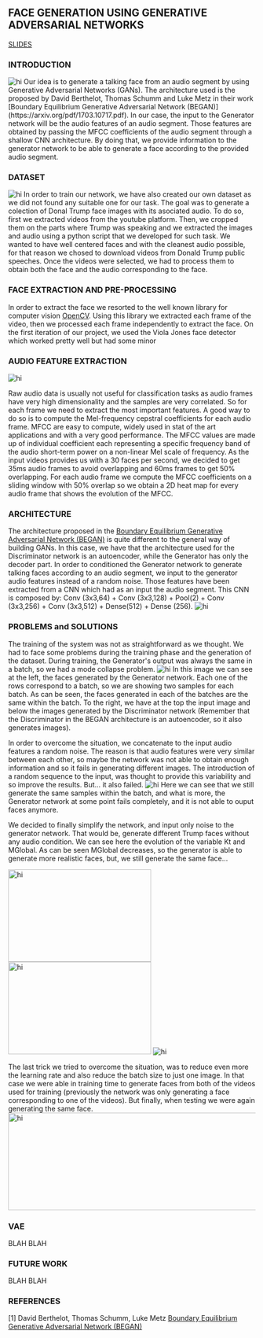 ## FACE GENERATION USING GENERATIVE ADVERSARIAL NETWORKS

 [SLIDES](https://docs.google.com/presentation/d/1i9X-fPDfjBX5CcmDRsyYhzLbjXMfhw8-9sB-Cx_A_fc/edit?usp=sharing)

### INTRODUCTION
<img src="docs/2.png" alt="hi" class="inline"/>
Our idea is to generate a talking face from an audio segment by using Generative Adversarial Networks (GANs). The architecture used is the proposed by David Berthelot, Thomas Schumm and Luke Metz in their work [Boundary Equilibrium Generative Adversarial Network (BEGAN)](https://arxiv.org/pdf/1703.10717.pdf).
In our case, the input to the Generator network will be the audio features of an audio segment. Those features are obtained by passing the MFCC coefficients of the audio segment through a shallow CNN architecture. By doing that, we provide information to the generator network to be able to generate a face according to the provided audio segment.

### DATASET
<img src="docs/3.png" alt="hi" class="inline"/>
In order to train our network, we have also created our own dataset as we did not found any suitable one for our task. The goal was to generate a colection of Donal Trump face images with its asociated audio.
To do so, first we extracted videos from the youtube platform. Then, we cropped them on the parts where Trump was speaking and we extracted the images and audio using a python script that we developed for such task.
We wanted to have well centered faces and with the cleanest audio possible, for that reason we chosed to download videos from Donald Trump public speeches.
Once the videos were selected, we had to process them to obtain both the face and the audio corresponding to the face. 

### FACE EXTRACTION AND PRE-PROCESSING

In order to extract the face we resorted to the well known library for computer vision [OpenCV](https://opencv.org/). Using this library we extracted each frame of the video, then we processed each frame independently to extract the face. On the first iteration of our project, we used the Viola Jones face detector which worked pretty well but had some minor 


### AUDIO FEATURE EXTRACTION
<img src="docs/6.png" alt="hi" class="inline"/>

Raw audio data is usually not useful for classification tasks as audio frames have very high dimensionality and the samples are very correlated. So for each frame we need to extract the most important features.
A good way to do so is to compute the Mel-frequency cepstral coefficients for each audio frame. MFCC are easy to compute, widely used in stat of the art applications and with a very good performance.
The MFCC values are made up of individual coefficient each representing a specific frequency band of the audio short-term power on a non-linear Mel scale of frequency.
As the input videos provides us with a 30 faces per second, we decided to get 35ms audio frames to avoid overlapping and 60ms frames to get 50% overlapping. For each audio frame we compute the MFCC coefficients on a sliding window with 50% overlap so we obtain a 2D heat map for every audio frame that shows the evolution of the MFCC. 


### ARCHITECTURE
The architecture proposed in the [Boundary Equilibrium Generative Adversarial Network (BEGAN)](https://arxiv.org/pdf/1703.10717.pdf) is quite different to the general way of building GANs. In this case, we have that the architecture used for the Discriminator network is an autoencoder, while the Generator has only the decoder part. In order to conditioned the Generator network to generate talking faces according to an audio segment, we input to the generator audio features instead of a random noise. Those features have been extracted from a CNN which had as an input the audio segment. This CNN is composed by: Conv (3x3,64) + Conv (3x3,128) + Pool(2)  + Conv (3x3,256) + Conv (3x3,512) + Dense(512) + 
Dense (256).
<img src="docs/1.png" alt="hi" class="inline"/>

### PROBLEMS and SOLUTIONS
The training of the system was not as straightforward as we thought. We had to face some problems during the training phase and the generation of the dataset.
During training, the Generator's output was always the same in a batch, so we had a mode collapse problem. 
<img src="docs/4.png" alt="hi" class="inline"/>
In this image we can see at the left, the faces generated by the Generator network. Each one of the rows correspond to a batch, so we are showing two samples for each batch. As can be seen, the faces generated in each of the batches are the same within the batch. To the right, we have at the top the input image and below the images generated by the Discriminator network (Remember that the Discriminator in the BEGAN architecture is an autoencoder, so it also generates images). 

In order to overcome the situation, we concatenate to the input audio features a random noise. The reason is that audio features were very similar between each other, so maybe the network was not able to obtain enough information and so it fails in generating different images. The introduction of a random sequence to the input, was thought to provide this variability and so improve the results. But... it also failed.
<img src="docs/5.png" alt="hi" class="inline"/>
Here we can see that we still generate the same samples within the batch, and what is more, the Generator network at some point fails completely, and it is not able to ouput faces anymore. 

We decided to finally simplify the network, and input only noise to the generator network. That would be, generate different Trump faces without any audio condition. 
We can see here the evolution of the variable Kt and MGlobal. As can be seen MGlobal decreases, so the generator is able to generate more realistic faces, but, we still generate the same face...

<img src="docs/7.png" alt="hi" width="291" height="188" class="inline"/> <img src="docs/8.png" alt="hi" width="291" height="188" class="inline"/> <img src="docs/output_XxVvWq.gif" alt="hi" class="inline"/>

The last trick we tried to overcome the situation, was to reduce even more the learning rate and also reduce the batch size to just one image. In that case we were able in training time to generate faces from both of the videos used for training (previously the network was only generating a face corresponding to one of the videos). But finally, when testing we were again generating the same face.
<img src="docs/9.png" alt="hi" width="569" height="198" class="inline"/> 

### VAE
BLAH BLAH

### FUTURE WORK
BLAH BLAH

### REFERENCES
[1] David Berthelot, Thomas Schumm, Luke Metz [Boundary Equilibrium Generative Adversarial Network (BEGAN)](https://arxiv.org/pdf/1703.10717.pdf) 



